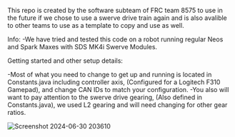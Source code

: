 This repo is created by the software subteam of FRC team 8575 to use in the future if we chose to use a swerve drive train again and is also avalible to other teams to use as a template to copy and use as well.

Info:
-We have tried and tested this code on a robot running regular Neos and Spark Maxes with SDS MK4i Swerve Modules.

Getting started and other setup details:

-Most of what you need to change to get up and running is located in Constants.java including controller axis, (Configured for a Logitech F310 Gamepad), and change CAN IDs to match your configuration.
-You also will want to pay attention to the swerve drive gearing, (Also defined in Constants.java), we used L2 gearing and will need changing for other gear ratios.

![Screenshot 2024-06-30 203610](https://github.com/DueWesternersProgramming/Generic-Swerve-Template/assets/126906797/8d74cc94-e8e9-48a7-83b1-2156ac6bceae)
